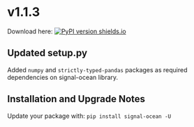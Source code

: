 # v1.1.3
Download here: [![PyPI version shields.io](https://img.shields.io/pypi/v/signal-ocean.svg)](https://pypi.python.org/pypi/signal-ocean/)


## Updated setup.py 
Added <code>numpy</code> and <code>strictly-typed-pandas</code> packages as required dependencies on signal-ocean library. 



## Installation and Upgrade Notes
Update your package with:
`pip install signal-ocean -U`